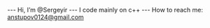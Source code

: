 --- Hi, I’m @Sergeyir
--- I code mainly on c++
--- How to reach me: anstupov0124@gmail.com

<!---
Sergeyir/Sergeyir is a ✨ special ✨ repository because its `README.md` (this file) appears on your GitHub profile.
You can click the Preview link to take a look at your changes.
--->
